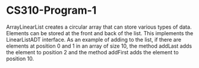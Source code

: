 # CS310-Program-1
ArrayLinearList creates a circular array that can store various types of data. Elements can be stored at the front and back of the list. This implements the LinearListADT interface. As an example of adding to the list, if there are elements at position 0 and 1 in an array of size 10, the method addLast adds the element to position 2 and the method addFirst adds the element to position 10.
